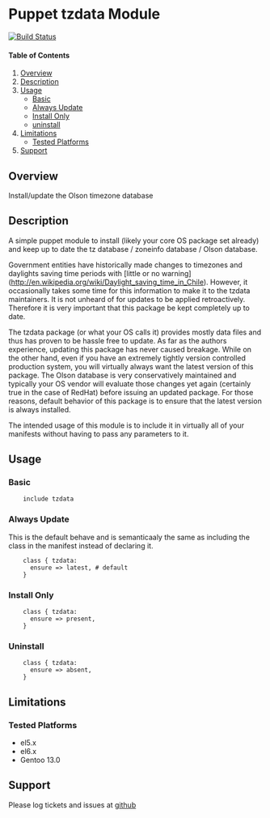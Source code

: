 Puppet tzdata Module
====================

[![Build Status](https://travis-ci.org/jhoblitt/puppet-tzdata.png)](https://travis-ci.org/jhoblitt/puppet-tzdata) 

#### Table of Contents

1. [Overview](#overview)
2. [Description](#description)
3. [Usage](#usage)
    * [Basic](#basic)
    * [Always Update](#always-update)
    * [Install Only](#install-only)
    * [uninstall](#uninstall)
4. [Limitations](#limitations)
    * [Tested Platforms](#tested-platforms)
5. [Support](#support)

Overview
--------

Install/update the Olson timezone database


Description
-----------

A simple puppet module to install (likely your core OS package set already) and
keep up to date the tz database / zoneinfo database / Olson database.

Government entities have historically made changes to timezones and daylights
saving time periods with [little or no warning]
(http://en.wikipedia.org/wiki/Daylight_saving_time_in_Chile).  However, it
occasionally takes some time for this information to make it to the tzdata
maintainers.  It is not unheard of for updates to be applied retroactively.
Therefore it is very important that this package be kept completely up to date.

The tzdata package (or what your OS calls it) provides mostly data files and
thus has proven to be hassle free to update.  As far as the authors experience,
updating this package has never caused breakage.  While on the other hand, even
if you have an extremely tightly version controlled production system, you will
virtually always want the latest version of this package.  The Olson database
is very conservatively maintained and typically your OS vendor will evaluate
those changes yet again (certainly true in the case of RedHat) before issuing
an updated package.  For those reasons, default behavior of this package is to
ensure that the latest version is always installed.

The intended usage of this module is to include it in virtually all of your
manifests without having to pass any parameters to it.


Usage
-----

### Basic

```puppet
    include tzdata
```

### Always Update

This is the default behave and is semanticaaly the same as including the class
in the manifest instead of declaring it.

```puppet
    class { tzdata:
      ensure => latest, # default
    }
```

### Install Only

```puppet
    class { tzdata:
      ensure => present,
    }
```

### Uninstall

```puppet
    class { tzdata:
      ensure => absent,
    }
```


Limitations
-----------

### Tested Platforms

* el5.x
* el6.x
* Gentoo 13.0


Support
-------

Please log tickets and issues at
[github](https://github.com/jhoblitt/puppet-tzdata/issues)
